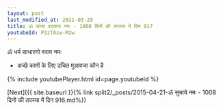 ```yaml
---
layout: post
last_modified_at: 2021-03-29
title: ॐ सत्या वरताया नमः - 1008 दिनों की तपस्या में दिन 917
youtubeId: P3zTAsw-M2w
---
```

 
 
 ॐ धर्म साधारणो वराय नमः  
 
 -  अच्छे कामों के लिए उचित मुआवजा कौन है 
 
  
 
  
 
 
 
 
 
 


{% include youtubePlayer.html id=page.youtubeId %}
 
[Next]({{ site.baseurl }}{% link  split2/_posts/2015-04-21-ॐ सुचाये नमः - 1008 दिनों की तपस्या में दिन 916.md%})
 

